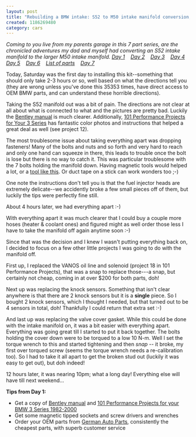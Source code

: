 ```yaml
--- 
layout: post
title: "Rebuilding a BMW intake: S52 to M50 intake manifold conversion, day 1"
created: 1186269480
category: cars
---
```

<em>Coming to you live from my parents garage in this 7 part series, are the chronicled adventures my dad and myself had converting an S52 intake manifold to the larger M50 intake manifold. 
<a href="http://tedserbinski.com/2007/08/04/rebuilding-bmw-intake-s52-m50-intake-manifold-conversion-day-1">Day 1</a>&nbsp;&nbsp;&nbsp; <a href="http://tedserbinski.com/2007/08/11/rebuilding-bmw-intake-s52-m50-intake-manifold-conversion-day-2">Day 2</a>&nbsp;&nbsp;&nbsp; <a href="http://tedserbinski.com/2007/08/17/rebuilding-bmw-intake-s52-m50-intake-manifold-conversion-day-3">Day 3</a>&nbsp;&nbsp;&nbsp; <a href="http://tedserbinski.com/2007/08/18/rebuilding-bmw-intake-s52-m50-intake-manifold-conversion-day-4">Day 4</a>&nbsp;&nbsp;&nbsp; <a href="http://tedserbinski.com/2007/08/23/rebuilding-bmw-intake-s52-m50-intake-manifold-conversion-day-5">Day 5</a>&nbsp;&nbsp;&nbsp; <a href="http://tedserbinski.com/2007/08/30/rebuilding-bmw-intake-s52-m50-intake-manifold-conversion-day-6">Day 6</a>&nbsp;&nbsp;&nbsp; <a href="http://tedserbinski.com/2007/08/31/rebuilding-bmw-intake-s52-m50-intake-manifold-conversion-list-parts">List of parts</a>&nbsp;&nbsp;&nbsp; <a href="http://tedserbinski.com/2007/09/17/rebuilding-bmw-intake-s52-m50-intake-manifold-conversion-day-7">Day 7</a></em>

Today, Saturday was the first day to installing this kit--something that should only take 2-3 hours or so, well based on what the directions tell you (they are wrong unless you've done this 35353 times, have direct access to OEM BMW parts, and can understand these horrible directions).

Taking the S52 manifold out was a bit of pain. The directions are not clear at all about what is connected to what and the pictures are pretty bad. Luckily the <a href="http://www.bentleypublishers.com/product.htm?code=b398">Bentley manual</a> is much clearer. Additionally, <a href="http://www.pelicanparts.com/catalog/shopcart/BOOK/POR_BOOK_101pro_pg3.htm">101 Performance Projects for Your 3 Series</a> has fantastic color photos and instructions that helped a great deal as well (see project 12).

The most troublesome issue about taking everything apart was dropping fasteners! Many of the bolts and nuts and so forth and very hard to reach and only one hand can squeeze in there, this leads to trouble once the bolt is lose but there is no way to catch it. This was particular troublesome with the 7 bolts holding the manifold down. Having magnetic tools would helped a lot, or a <a href="http://www.sears.com/sr/javasr/product.do?cat=Mechanics+Tools&pid=00946946000&vertical=TOOL&subcat=Automotive+Specialty+Tools&BV_UseBVCookie=Yes">tool like this</a>. Or duct tape on a stick can work wonders too ;-)

One note the instructions don't tell you is that the fuel injector heads are extremely delicate--we accidently broke a few small pieces off of them, but luckily the tips were perfectly fine still.

About 4 hours later, we had everything apart :-)

With everything apart it was much clearer that I could buy a couple more hoses (heater & coolant ones) and figured might as well order those less I have to take the manifold off again anytime soon :-)

Since that was the decision and I knew I wasn't putting everything back on, I decided to focus on a few other little projects I was going to do with the manifold off.

First up, I replaced the VANOS oil line and solenoid (project 18 in 101 Performance Projects), that was a snap to replace those---a snap, but certainly not cheap, coming in at over $200 for both parts, doh!

Next up was replacing the knock sensors. Something that isn't clear anywhere is that there are 2 knock sensors but it is a <strong>single</strong> piece. So I bought 2 knock sensors, which I thought I needed, but that turned out to be 4 sensors in total, doh! Thankfully I could return that extra set :-)

And last up was replacing the valve cover gasket. While this could be done with the intake manifold on, it was a bit easier with everything apart. Everything was going great till I started to put it back together. The bolts holding the cover down were to be torqued to a low 10 N-m. Well I set the torque wrench to this and started tightening and then *snap* -- it broke, my first over torqued screw (seems the torque wrench needs a re-calibration too). So I had to take it all apart to get the broken stud out (luckily it was easy to get out), but doh indeed! 

12 hours later, it was nearing 10pm; what a long day! Everything else will have till next weekend...

<strong>Tips from Day 1:</strong>
<ul>
<li>Get a copy of <a href="http://www.bentleypublishers.com/product.htm?code=b398">Bentley manual</a> and <a href="http://www.pelicanparts.com/catalog/shopcart/BOOK/POR_BOOK_101pro_pg3.htm">101 Performance Projects for your BMW 3 Series 1982-2000</a></li>
<li>Get some magnetic tipped sockets and screw drivers and wrenches</li>
<li>Order your OEM parts from <a href="http://www.germanautoparts.com/">German Auto Parts</a>, consistently the cheapest parts, with superb customer service
</ul>
